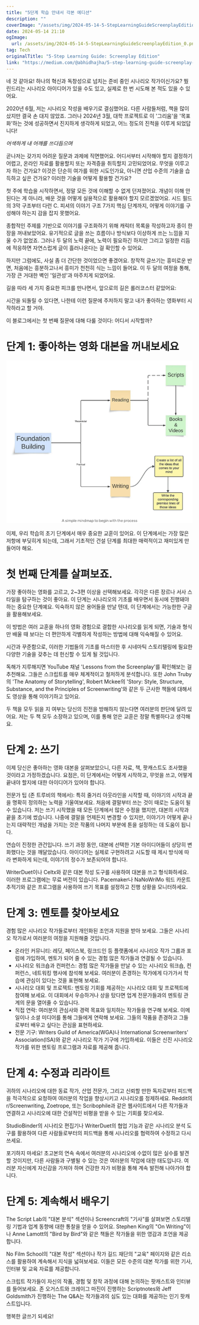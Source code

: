 ```yaml
---
title: "5단계 학습 안내서 각본 에디션"
description: ""
coverImage: "/assets/img/2024-05-14-5-StepLearningGuideScreenplayEdition_0.png"
date: 2024-05-14 21:10
ogImage: 
  url: /assets/img/2024-05-14-5-StepLearningGuideScreenplayEdition_0.png
tag: Tech
originalTitle: "5-Step Learning Guide: Screenplay Edition"
link: "https://medium.com/@abhidhajha/5-step-learning-guide-screenplay-edition-935c42cf7a5e"
---
```



네 것 같아요! 하나의 혁신과 독창성으로 넘치는 준비 중인 시나리오 작가이신가요? 뛌린드리는 시나리오 아이디어가 있을 수도 있고, 실제로 한 번 시도해 본 적도 있을 수 있어요.

2020년 6월, 저는 시나리오 작성을 배우기로 결심했어요. 다른 사람들처럼, 책을 많이 샀지만 결국 손 대지 않았죠. 그러나 2024년 3월, 대학 프로젝트로 이 '그리움'을 '목표화'하는 것에 성공하면서 진지하게 생각하게 되었고, 어느 정도의 진척을 이루게 되었답니다!

*어색하게 내 어깨를 쓰다듬으며*

곧나저는 갖가지 어려운 질문과 과제에 직면했어요. 어디서부터 시작해야 할지 결정하기 어렵고, 온라인 자료를 활용할지 또는 자격증을 취득할지 고민되었어요. 무엇을 이루고자 하는 건가요? 이것은 단순히 여가를 위한 시도인가요, 아니면 산업 수준의 기술을 습득하고 싶은 건가요? 이러한 기술을 어떻게 활용할 건가요?



첫 주에 학습을 시작하면서, 정말 모든 것에 이해할 수 없게 던져졌어요. 개념이 이해 안 된다는 게 아니라, 배운 것을 어떻게 실용적으로 활용해야 할지 모르겠었어요. 시드 필드의 3막 구조부터 다런 C. 피셔의 이야기 구조 7가지 핵심 단계까지, 어떻게 이야기를 구성해야 하는지 감을 잡지 못했어요.

종합적인 주제를 기반으로 이야기를 구조화하기 위해 캐릭터 목록을 작성하고자 종이 한 장을 꺼내보았어요. 유기적으로 글을 쓰는 흐름이나 방식보다 이상하게 쓰는 느낌을 지울 수가 없었죠. 그러나 두 달의 노력 끝에, 노력이 필요하긴 하지만 그리고 일정한 리듬에 적응하면 자연스럽게 글이 흘러나온다는 걸 확인할 수 있어요.

하지만 그럼에도, 사실 좀 더 간단한 것이었으면 좋겠어요. 창작적 글쓰기는 흥미로운 반면, 처음에는 흥분하고나서 흥미가 천천히 식는 느낌이 들어요. 이 두 달의 여정을 통해, 가장 큰 거대한 벽인 '일관성'과 마주치게 되었어요.

길을 따라 세 가지 중요한 피크를 만나면서, 앞으로의 길은 롤러코스터 같았어요:



시간을 되돌릴 수 있다면, 나한테 이런 질문에 주저하지 말고 내가 좋아하는 영화부터 시작하라고 할 거야.

이 블로그에서는 첫 번째 질문에 대해 다룰 것이다: 어디서 시작할까?

# 단계 1: 좋아하는 영화 대본을 꺼내보세요

![이미지](/assets/img/2024-05-14-5-StepLearningGuideScreenplayEdition_0.png)



이제, 우리 학습의 초기 단계에서 매우 중요한 교훈이 있어요. 이 단계에서는 가장 많은 저항에 부딪히게 되는데, 그래서 기초적인 건설 단계를 최대한 매력적이고 재미있게 만들어야 해요.

# 첫 번째 단계를 살펴보죠.

가장 좋아하는 영화를 고르고, 2~3편 이상을 선택해보세요. 각각은 다른 장르나 서사 스타일을 탐구하는 것이 좋아요. 이 단계는 시나리오의 기초를 배우면서 동시에 진행돼야 하는 중요한 단계예요. 익숙하지 않은 용어들을 만날 텐데, 이 단계에서는 가능한한 구글을 활용해보세요.

이 방법은 여러 교훈을 하나의 영화 경험으로 결합한 시나리오를 읽게 되면, 기술과 형식만 배울 때 보다는 더 편안하게 각별하게 작성하는 방법에 대해 익숙해질 수 있어요.



시간과 꾸준함으로, 이러한 기법들의 기초를 마스터한 후 시네마틱 스토리텔링에 필요한 다양한 기술을 갖추는 데 헌신할 수 있게 될 것입니다.

독해가 지루해지면 YouTube 채널 'Lessons from the Screenplay'를 확인해보는 걸 추천해요. 그들은 스크립트를 매우 체계적이고 철저하게 분석합니다. 또한 John Truby의 'The Anatomy of Storytelling', Robert Mckee의 'Story: Style, Structure, Substance, and the Principles of Screenwriting'와 같은 두 근사한 책들에 대해서도 영상을 통해 이야기하고 있어요.

두 책을 모두 읽을 지 여부는 당신의 진전을 방해하지 않는다면 여러분의 판단에 달려 있어요. 저는 두 책 모두 소장하고 있으며, 이를 통해 얻은 교훈은 정말 특별하다고 생각해요.

# 단계 2: 쓰기



이제 당신은 좋아하는 영화 대본을 살펴보았으니, 다른 자료, 책, 팟캐스트도 조사했을 것이라고 가정하겠습니다. 요점은, 이 단계에서는 어떻게 시작하고, 무엇을 쓰고, 어떻게 끝내야 할지에 대한 아이디어가 있어야 합니다.

전문가 팁 (존 트루비의 책에서): 특히 줄거리 아웃라인을 시작할 때, 이야기의 시작과 끝을 명확히 정의하는 노력을 기울여보세요. 처음에 결말부터 쓰는 것이 때로는 도움이 될 수 있습니다. 저는 쓰기 시작했을 때 모든 단계에서 많은 수정을 했지만, 대본의 시작과 끝을 초기에 썼습니다. 나중에 결말을 언제든지 변경할 수 있지만, 이야기가 어떻게 끝나는지 대략적인 개념을 가지는 것은 작품의 나머지 부분에 톤을 설정하는 데 도움이 됩니다.

연습이 진정한 관건입니다. 쓰기 과정 동안, 대본에 선택한 기본 아이디어들이 상당히 변화했다는 것을 깨달았습니다. 아이디어는 실제로 구현하려고 시도할 때 제시 방식에 따라 변화하게 되는데, 이야기의 정수가 보존되어야 합니다.

WriterDuet이나 Celtx와 같은 대본 작성 도구를 사용하여 대본을 쓰고 형식화하세요. 이러한 프로그램에는 무료 버전이 있습니다. Pacemaker나 NaNoWriMo 워드 카운트 추적기와 같은 프로그램을 사용하여 쓰기 목표를 설정하고 진행 상황을 모니터하세요.



# 단계 3: 멘토를 찾아보세요

경험 많은 시나리오 작가들로부터 개인화된 조언과 지원을 받아 보세요. 그들은 시나리오 작가로서 여러분의 여정을 지원해줄 것입니다.

- 온라인 커뮤니티: 레딧, 페이스북, 링크드인 등 플랫폼에서 시나리오 작가 그룹과 포럼에 가입하여, 멘토가 되어 줄 수 있는 경험 많은 작가들과 연결될 수 있습니다.
- 시나리오 워크숍과 컨퍼런스: 경험 많은 작가들을 만날 수 있는 시나리오 워크숍, 컨퍼런스, 네트워킹 행사에 참석해 보세요. 여러분이 존경하는 작가에게 다가가서 학습에 관심이 있다는 것을 표현해 보세요.
- 시나리오 대회 및 프로젝트: 멘토링 기회를 제공하는 시나리오 대회 및 프로젝트에 참여해 보세요. 이 대회에서 우승하거나 상을 탔다면 업계 전문가들과의 멘토링 관계의 문을 열어줄 수 있습니다.
- 직접 연락: 여러분의 관심사와 경력 목표와 일치하는 작가들을 연구해 보세요. 이메일이나 소셜 미디어를 통해 그들에게 연락해 보세요. 그들의 작품을 존경하고 그들로부터 배우고 싶다는 관심을 표현하세요.
- 전문 기구: Writers Guild of America(WGA)나 International Screenwriters' Association(ISA)와 같은 시나리오 작가 기구에 가입하세요. 이들은 신진 시나리오 작가를 위한 멘토링 프로그램과 자료를 제공해 줍니다.

# 단계 4: 수정과 리라이트



귀하의 시나리오에 대한 동료 작가, 산업 전문가, 그리고 신뢰할 만한 독자로부터 피드백을 적극적으로 요청하여 여러분의 작업을 향상시키고 시나리오를 정제하세요. Reddit의 r/Screenwriting, Zoetrope, 또는 Scribophile과 같은 웹사이트에서 다른 작가들과 연결하고 시나리오에 대한 건설적인 비평을 받을 수 있는 기회를 찾으세요.

StudioBinder의 시나리오 편집기나 WriterDuet의 협업 기능과 같은 시나리오 분석 도구를 활용하여 다른 사람들로부터의 피드백을 통해 시나리오를 협력하여 수정하고 다시 쓰세요.

포기하지 마세요! 초고본의 연속 속에서 여러분의 시나리오에 수없이 많은 실수를 발견할 것이지만, 다른 사람들과 구별될 수 있는 것은 여러분의 작업에 대한 태도입니다. 여러분 자신에게 자신감을 가져야 하며 건강한 자가 비평을 통해 계속 발전해 나아가야 합니다.

# 단계 5: 계속해서 배우기



The Script Lab의 "대본 분석" 섹션이나 Screencraft의 "기사"를 살펴보면 스토리텔링 기법과 업계 동향에 대한 통찰을 얻을 수 있어요. Stephen King의 "On Writing"이나 Anne Lamott의 "Bird by Bird"와 같은 책들은 작가들을 위한 영감과 조언을 제공합니다.

No Film School의 "대본 작성" 섹션이나 작가 길드 재단의 "교육" 페이지와 같은 리소스를 활용하여 계속해서 지식을 넓혀보세요. 이들은 모든 수준의 대본 작가를 위한 기사, 인터뷰 및 교육 자료를 제공합니다.

스크립트 작가들이 자신의 작품, 경험 및 창작 과정에 대해 논의하는 팟캐스트와 인터뷰를 들어보세요. 존 오거스트와 크레이그 마진이 진행하는 Scriptnotes와 Jeff Goldsmith가 진행하는 The Q&A는 작가들과의 심도 있는 대화를 제공하는 인기 팟캐스트입니다.

행복한 글쓰기 되세요!